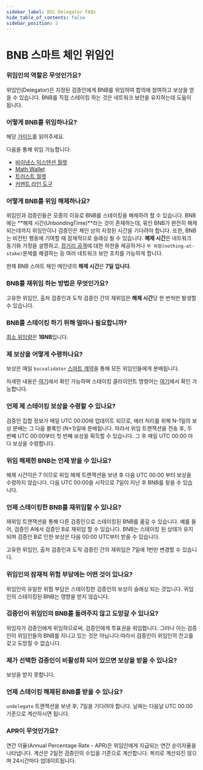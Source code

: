 ```yaml
---
sidebar_label: BSC Delegator FAQs
hide_table_of_contents: false
sidebar_position: 2
---
```


# BNB 스마트 체인 위임인

### 위임인의 역할은 무엇인가요?

위임인(Delegator)은 지정된 검증인에게 BNB를 위임하여 합의에 참여하고 보상을 얻을 수 있습니다. BNB를 직접 스테이킹 하는 것은 네트워크 보안을 유지하는데 도움이 됩니다.

### 어떻게 BNB를 위임하나요?

해당 [가이드](del-guide.md)를 읽어주세요.

다음을 통해 위임 가능합니다:

* [바이낸스 익스텐션 월렛](binance.md)
* [Math Wallet](http://blog.mathwallet.xyz/?p=3890)
* [트러스트 월렛](https://community.trustwallet.com/t/bnb-staking-with-trust-wallet/113243)
* [커멘트 라인 도구](https://github.com/bnb-chain/node/releases/tag/v0.8.1)

### 어떻게 BNB를 위임 해제하나요?

위임인과 검증인들은 모종의 이유로 BNB를 스테이킹을 해제하려 할 수 있습니다. BNB에는 **해제 시간(UnbondingTime)**라는 것이 존재하는데, 묶인 BNB가 완전히 해제되는데까지 위임인이나 검증인은 체인 상의 지정된 시간을 기다려야 합니다. 또한, BNB는 비잔틴 행동에 기여할 때 잠재적으로 슬래싱 될 수 있습니다. **해제 시간**은 네트워크 동기화 가정을 설명하고, [장거리 공격](https://cosmos.network/docs/spec/ibc/references.html#3)에 대한 하한을 제공하거나 `무 위험(nothing-at-stake)`문제를 해결하는 등 여러 네트워크 보안 조치를 가능하게 합니다.

현제 BNB 스마트 체인 메인넷의  **해제 시간**은  **7일 입니다**.

### BNB를 재위임 하는 방법은 무엇인가요?

고유한 위임인, 출처 검증인과 도착 검증인 간의 재위임은 **해제 시간**당 한 번씩만 발생할 수 있습니다.

### BNB를 스테이킹 하기 위해 얼마나 필요합니까?

[최소 위임량](parameters.md)은 **1BNB**입니다.

### 제 보상을 어떻게 수령하나요?

보상은 매일 `bscvalidator` [스마트 계약](https://bscscan.com/address/0x0000000000000000000000000000000000001000)을 통해 모든 위임인들에게 분배됩니다.

자세한 내용은 [여기](stake/Staking.md)에서 확인 가능하며 스테이킹 클라이언트 명령어는 [여기](stake/cli-commands.md)에서 확인 가능합니다.

### 언제 제 스테이킹 보상을 수령할 수 있나요?

검증인 집합 정보가 매일 UTC 00:00에 업데이트 되므로, 에러 처리를 위해 N-1일의 보상 분배는 그 다음 블록인 (N+1)일에 분배됩니다. 따라서 위임 트랜잭션을 전송 후, 두 번째 UTC 00:00부터 첫 번째 보상을 획득할 수 있습니다. 그 후 매일 UTC 00:00 마다 보상을 수령합니다.

### 위임 해제한 BNB는 언제 받을 수 있나요?
해제 시간이은 7 이므로 위임 해제 트랜잭션을 보낸 후 다음 UTC 00:00 부터 보상을 수령하지 않습니다. 다음 UTC 00:00을 시작으로 7일이 지난 후 BNB를 찾을 수 있습니다.

### 언제 스테이킹한 BNB를 재위임할 수 있나요?
재위임 트랜잭션을 통해 다른 검증인으로 스테이킹된 BNB를 옮길 수 있습니다. 예를 들어, 검증인 A에서 검증인 B로 재위임 할 수 있습니다. BNB는 스테이킹 된 상태가 유지되며 검증인 B로 인한 보상은 다음 00:00 UTC부터 받을 수 있습니다.

고유한 위임인, 출처 검증인과 도착 검증인 간의 재위임은 7일에 1번만 변경할 수 있습니다.

### 위임인의 잠재적 위험 부담에는 어떤 것이 있나요?
위임인의 유일한 위험 부담은 스테이킹한 검증인의 보상이 슬래싱 되는 것입니다. 위임인의 스테이킹된 BNB는 영향을 받지 않습니다.

### 검증인이 위임인의 BNB를 돌려주지 않고 도망갈 수 있나요?
위임자가 검증인에게 위임하므로써, 검증인에게 투표권을 위임합니다. 그러나 이는 검증인이 위임인들의 BNB를 지니고 있는 것은 아닙니다.따라서 검증인이 위임인의 잔고를 갖고 도망칠 수 없습니다.

### 제가 선택한 검증인이 비활성화 되어 있으면 보상을 받을 수 있나요?
보상을 받지 못합니다.

### 언제 스테이킹 해제된 BNB를 받을 수 있나요? 
`undelegate` 트랜잭션을 보낸 후, 7일을 기다려야 합니다. 날짜는 다음날 UTC 00:00 기준으로 계산하시면 됩니다.

### APR이 무엇인가요? 
연간 이율(Annual Percentage Rate - APR)은 위임인에게 지급되는 연간 순이자율을 나타냅니다. 계산은 2일전 검증인의 수입을 기준으로 계산합니다. 복리로 계산되진 않으며 24시간마다 업데이트됩니다.



